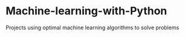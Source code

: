 # Machine-learning-with-Python
Projects using optimal machine learning algorithms to solve problems
